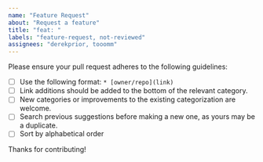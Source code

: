 ```yaml
---
name: "Feature Request"
about: "Request a feature"
title: "feat: "
labels: "feature-request, not-reviewed"
assignees: "derekprior, tooomm"
---
```


Please ensure your pull request adheres to the following guidelines:

- [ ] Use the following format: `* [owner/repo](link)`
- [ ] Link additions should be added to the bottom of the relevant category.
- [ ] New categories or improvements to the existing categorization are welcome.
- [ ] Search previous suggestions before making a new one, as yours may be a duplicate.
- [ ] Sort by alphabetical order

Thanks for contributing!